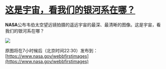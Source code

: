 # [这是宇宙，看我们的银河系在哪？](https://github.com/jaaleng/gitblog/issues/55)

**NASA**公布韦伯太空望远镜拍摄的遥远宇宙的最深、最清晰的图像。这是宇宙，看我们的银河系在哪？

![](https://pic.imgdb.cn/item/62cd8efef54cd3f937e6143c.jpg)

原图将在7小时候后（北京时间22:30）发布到：
[https://www.nasa.gov/webbfirstimages](https://www.nasa.gov/webbfirstimages)
